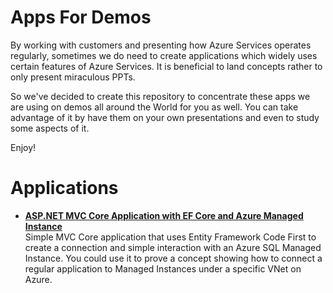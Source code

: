 # Apps For Demos
By working with customers and presenting how Azure Services operates regularly, sometimes we do need to create applications which widely uses certain features of Azure Services. It is beneficial to land concepts rather to only present miraculous PPTs.

So we've decided to create this repository to concentrate these apps we are using on demos all around the World for you as well. You can take advantage of it by have them on your own presentations and even to study some aspects of it.

Enjoy!

# Applications

* **[ASP.NET MVC Core Application with EF Core and Azure Managed Instance](https://github.com/AzureForEducation/appsfordemos/tree/master/demo_simple_webapp_database_connection)**<br />
Simple MVC Core application that uses Entity Framework Code First to create a connection and simple interaction with an Azure SQL Managed Instance. You could use it to prove a concept showing how to connect a regular application to Managed Instances under a specific VNet on Azure.
